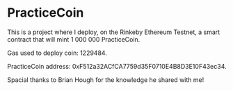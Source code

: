 # PracticeCoin


This is a project where I deploy, on the Rinkeby Ethereum Testnet, a smart contract that will mint 1 000 000 PracticeCoin.

Gas used to deploy coin: 1229484.

PracticeCoin address: 0xF512a32ACfCA7759d35F0710E4B8D3E10F43ec34.

Spacial thanks to Brian Hough for the knowledge he shared with me!

